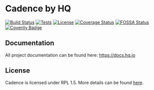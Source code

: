 Cadence by HQ
=============

[![Build Status](https://dev.azure.com/hqio/hq.io/_apis/build/status/Cadence)](https://dev.azure.com/hqio/hq.io/_build/latest?definitionId=2)
[![Tests](https://img.shields.io/appveyor/tests/hqdotio/hq-cadence/master.svg)](https://ci.appveyor.com/project/hqdotio/hq-cadence)
[![License](https://img.shields.io/badge/License-RPL%201.5-red.svg)](https://opensource.org/licenses/RPL-1.5)
[![Coverage Status](https://coveralls.io/repos/github/hq-io/HQ.Cadence/badge.svg?branch=master)](https://coveralls.io/github/hq-io/HQ.Cadence?branch=master)
[![FOSSA Status](https://app.fossa.io/api/projects/git%2Bgithub.com%2Fhq-io%2FHQ.Cadence.svg?type=shield)](https://app.fossa.io/projects/git%2Bgithub.com%2Fhq-io%2FHQ.Cadence?ref=badge_shield)
[![Coverity Badge](https://scan.coverity.com/projects/16955/badge.svg)](https://scan.coverity.com/projects/16955)

## Documentation

All project documentation can be found here: https://docs.hq.io

## License
Cadence is licensed under RPL 1.5. More details can be found [here](https://github.com/hq-io/HQ.Cadence/blob/master/LICENSE.md).
